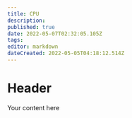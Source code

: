```yaml
---
title: CPU
description: 
published: true
date: 2022-05-07T02:32:05.105Z
tags: 
editor: markdown
dateCreated: 2022-05-05T04:18:12.514Z
---
```


# Header
Your content here
